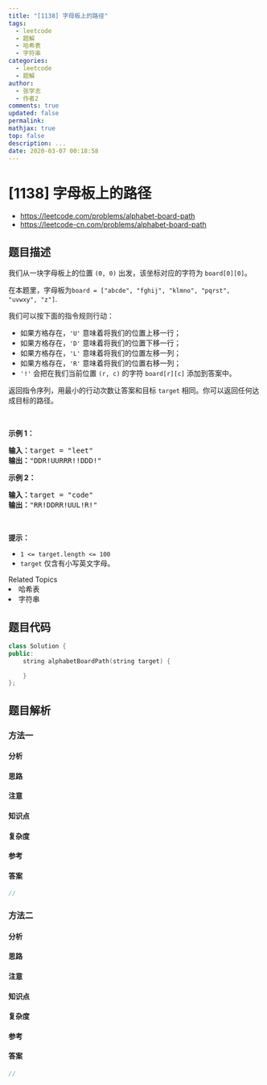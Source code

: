 ```yaml
---
title: "[1138] 字母板上的路径"
tags:
  - leetcode
  - 题解
  - 哈希表
  - 字符串
categories:
  - leetcode
  - 题解
author:
  - 张学志
  - 作者2
comments: true
updated: false
permalink:
mathjax: true
top: false
description: ...
date: 2020-03-07 00:18:58
---
```



# [1138] 字母板上的路径
* https://leetcode.com/problems/alphabet-board-path
* https://leetcode-cn.com/problems/alphabet-board-path


## 题目描述

<p>我们从一块字母板上的位置&nbsp;<code>(0, 0)</code>&nbsp;出发，该坐标对应的字符为&nbsp;<code>board[0][0]</code>。</p>

<p>在本题里，字母板为<code>board = [&quot;abcde&quot;, &quot;fghij&quot;, &quot;klmno&quot;, &quot;pqrst&quot;, &quot;uvwxy&quot;, &quot;z&quot;]</code>.</p>

<p>我们可以按下面的指令规则行动：</p>

<ul>
	<li>如果方格存在，<code>&#39;U&#39;</code>&nbsp;意味着将我们的位置上移一行；</li>
	<li>如果方格存在，<code>&#39;D&#39;</code>&nbsp;意味着将我们的位置下移一行；</li>
	<li>如果方格存在，<code>&#39;L&#39;</code>&nbsp;意味着将我们的位置左移一列；</li>
	<li>如果方格存在，<code>&#39;R&#39;</code>&nbsp;意味着将我们的位置右移一列；</li>
	<li><code>&#39;!&#39;</code>&nbsp;会把在我们当前位置 <code>(r, c)</code> 的字符&nbsp;<code>board[r][c]</code>&nbsp;添加到答案中。</li>
</ul>

<p>返回指令序列，用最小的行动次数让答案和目标&nbsp;<code>target</code>&nbsp;相同。你可以返回任何达成目标的路径。</p>

<p>&nbsp;</p>

<p><strong>示例 1：</strong></p>

<pre><strong>输入：</strong>target = &quot;leet&quot;
<strong>输出：</strong>&quot;DDR!UURRR!!DDD!&quot;
</pre>

<p><strong>示例 2：</strong></p>

<pre><strong>输入：</strong>target = &quot;code&quot;
<strong>输出：</strong>&quot;RR!DDRR!UUL!R!&quot;
</pre>

<p>&nbsp;</p>

<p><strong>提示：</strong></p>

<ul>
	<li><code>1 &lt;= target.length &lt;= 100</code></li>
	<li><code>target</code>&nbsp;仅含有小写英文字母。</li>
</ul>
<div><div>Related Topics</div><div><li>哈希表</li><li>字符串</li></div></div>


## 题目代码

```cpp
class Solution {
public:
    string alphabetBoardPath(string target) {

    }
};
```


## 题目解析


### 方法一

#### 分析

#### 思路

#### 注意

#### 知识点

#### 复杂度

#### 参考

#### 答案

```cpp
//
```


### 方法二

#### 分析

#### 思路

#### 注意

#### 知识点

#### 复杂度

#### 参考

#### 答案

```cpp
//
```


